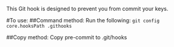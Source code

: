 This Git hook is designed to prevent you from commit your keys.

#To use:
##Command method:
Run the following:
`git config core.hooksPath .githooks`

##Copy method:
Copy pre-commit to .git/hooks
